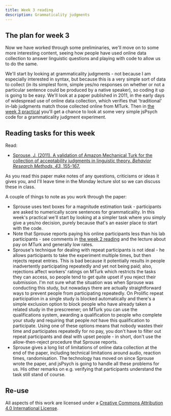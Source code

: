 ```yaml
---
title: Week 3 reading
description: Grammaticality judgments
---
```


## The plan for week 3

Now we have worked through some preliminaries, we'll move on to some more interesting content, seeing how people have used online data collection to answer linguistic questions and playing with code to allow us to do the same.

We'll start by looking at grammaticality judgments - not because I am especially interested in syntax, but because this is a very simple sort of data to collect (in its simplest form, simple yes/no responses on whether or not a particular sentence could be produced by a native speaker), so coding it up is going to be easy. We'll look at a paper published in 2011, in the early days of widespread use of online data collection, which verifies that 'traditional' in-lab judgments match those collected online from MTurk. Then in [the week 3 practical](oels_practical_wk3.md) you'll get a chance to look at some very simple jsPsych code for a grammaticality judgment experiment.

## Reading tasks for this week

Read:
- [Sprouse, J. (2011). A validation of Amazon Mechanical Turk for the collection of acceptability judgments in linguistic theory.
*Behavior Research Methods, 43,* 155-167.](https://doi.org/10.3758/s13428-010-0039-7)

As you read this paper make notes of any questions, criticisms or ideas it gives you, and I'll leave time in the Monday lecture slot so we can discuss these in class. 

A couple of things to note as you work through the paper:
- Sprouse uses text boxes for a magnitude estimation task - participants are asked to numerically score sentences for grammaticality. In this week's practical we'll start by looking at a simpler task where you simply give a yes/no decision, purely because that's an easier place to start with the code.
- Note that Sprouse reports paying his online participants less than his lab participants - see comments in [the week 2 reading](oels_reading_wk2.md) and the lecture about pay on MTurk and generally low rates.
- Sprouse's technique for dealing with repeat participants is not ideal - he allows participants to take the experiment multiple times, but then rejects repeat entries. This is bad because it potentially results in people inadvertently participating repeatedly and yet not being paid; also, rejections affect workers' ratings on MTurk which restricts the tasks they can access, so people tend to get quite upset if you reject their submission. I'm not sure what the situation was when Sprouse was conducting this study, but nowadays there are actually straightforward ways to prevent people from participating repeatedly. On Prolific repeat participation in a single study is blocked automatically and there's a simple exclusion option to block people who have already taken a related study in the prescreener; on MTurk you can use the qualifications system, awarding a qualification to people who complete your study and requiring that people *not* have this qualification to participate. Using one of these options means that nobody wastes their time and participates repeatedly for no pay, you don't have to filter out repeat participants and deal with upset people - in short, don't use the allow-then-reject procedure that Sprouse reports.
- Sprouse gives a long list of limitations of online data collection at the end of the paper, including technical limitations around audio, reaction times, randomisation. The technology has moved on since Sprouse wrote the paper, and jsPsych is going to handle all these problems for us. His other remarks on e.g. verifying that participants understand the task still stand of course.


## Re-use

All aspects of this work are licensed under a [Creative Commons Attribution 4.0 International License](http://creativecommons.org/licenses/by/4.0/).
